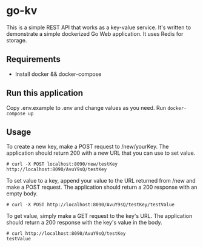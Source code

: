 # go-kv
This is a simple REST API that works as a key-value service. It's written to demonstrate a simple dockerized Go Web application. It uses Redis for storage.

## Requirements
- Install docker && docker-compose

## Run this application
Copy .env.example to .env and change values as you need.
Run `docker-compose up`

## Usage
To create a new key, make a POST request to /new/yourKey. The application should return 200 with a new URL that you can use to set value.

```console
# curl -X POST localhost:8090/new/testKey
http://localhost:8090/AvuY9sQ/testKey
```

To set value to a key, append your value to the URL returned from /new and make a POST request. The application should return a 200 response with an empty body.

```console
# curl -X POST http://localhost:8090/AvuY9sQ/testKey/testValue
```

To get value, simply make a GET request to the key's URL. The application should return a 200 response with the key's value in the body.
```console
# curl http://localhost:8090/AvuY9sQ/testKey
testValue
```
